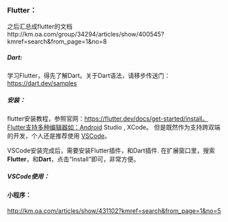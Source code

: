 ### Flutter：

之后汇总成flutter的文档http://km.oa.com/group/34294/articles/show/400545?kmref=search&from_page=1&no=8

##### Dart:

学习Flutter，得先了解Dart。关于Dart语法，请移步传送门：https://dart.dev/samples

##### 安装：

flutter安装教程，参照官网：https://flutter.dev/docs/get-started/install。Flutter支持多种编辑器如：Android Studio , XCode。 但是既然作为支持跨双端的开发，个人还是推荐使用 [VSCode](https://code.visualstudio.com/)。

VSCode安装完成后，需要安装Flutter插件，和Dart插件. 在扩展窗口里，搜索**Flutter**，和**Dart**，点击“Install”即可，非常方便。 

##### VSCode使用：







#### 小程序：

http://km.oa.com/articles/show/431102?kmref=search&from_page=1&no=5

